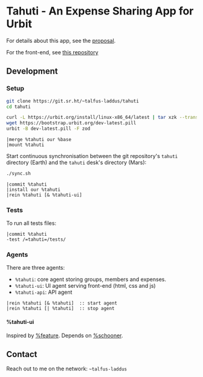 # Tahuti - An Expense Sharing App for Urbit

For details about this app, see the [proposal](./proposal.md).

For the front-end, see [this repository](https://git.sr.ht/~talfus-laddus/tahuti-website)

## Development

### Setup

```bash
git clone https://git.sr.ht/~talfus-laddus/tahuti
cd tahuti

curl -L https://urbit.org/install/linux-x86_64/latest | tar xzk --transform='s/.*/urbit/g'
wget https://bootstrap.urbit.org/dev-latest.pill
urbit -B dev-latest.pill -F zod
```

```dojo
|merge %tahuti our %base
|mount %tahuti
```

Start continuous synchronisation between the git repository's `tahuti` directory (Earth) and the `tahuti` desk's directory (Mars):

```bash
./sync.sh
```

```dojo
|commit %tahuti
|install our %tahuti
|rein %tahuti [& %tahuti-ui]
```

### Tests

To run all tests files:

```dojo
|commit %tahuti
-test /=tahuti=/tests/
```

### Agents

There are three agents:

- `%tahuti`: core agent storing groups, members and expenses.
- `%tahuti-ui`: UI agent serving front-end (html, css and js)
- `%tahuti-api`: API agent

```dojo
|rein %tahuti [& %tahuti]  :: start agent
|rein %tahuti [| %tahuti]  :: stop agent
```

#### %tahuti-ui

Inspired by [%feature](https://developers.urbit.org/guides/additional/app-workbook/feature). Depends on [%schooner](https://github.com/dalten-collective/boat).


## Contact

Reach out to me on the network: `~talfus-laddus`
